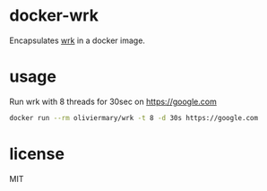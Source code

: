 # docker-wrk

Encapsulates [wrk](https://github.com/wg/wrk) in a docker image.

# usage

Run wrk with 8 threads for 30sec on https://google.com
```bash
docker run --rm oliviermary/wrk -t 8 -d 30s https://google.com
```

# license

MIT
